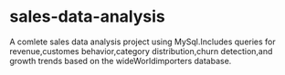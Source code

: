 # sales-data-analysis
A comlete sales data analysis project using MySql.Includes queries for revenue,customes behavior,category distribution,churn detection,and growth trends based on the wideWorldimporters database.
